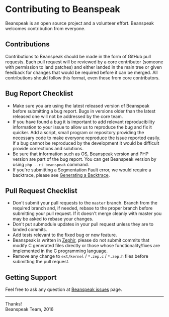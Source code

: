 # Contributing to Beanspeak

Beanspeak is an open source project and a volunteer effort.
Beanspeak welcomes contribution from everyone.

## Contributions

Contributions to Beanspeak should be made in the form of GitHub pull requests.
Each pull request will be reviewed by a core contributor (someone with permission
to land patches) and either landed in the main tree or given feedback for changes
that would be required before it can be merged. All contributions should follow
this format, even those from core contributors.

## Bug Report Checklist

* Make sure you are using the latest released version of Beanspeak before
  submitting a bug report. Bugs in versions older than the latest released one
  will not be addressed by the core team.
* If you have found a bug it is important to add relevant reproducibility
  information to your issue to allow us to reproduce the bug and fix it quicker.
  Add a script, small program or repository providing the necessary code to make
  everyone reproduce the issue reported easily. If a bug cannot be reproduced by
  the development it would be difficult provide corrections and solutions.
* Be sure that information such as OS, Beanspeak version and PHP version are
  part of the bug report. You can get Beanspeak version by using
  `php --ri beanspeak` command.
* If you're submitting a Segmentation Fault error, we would require a backtrace,
  please see [Generating a Backtrace](https://github.com/phalcongelist/beanspeak/wiki/Generating-a-backtrace).

## Pull Request Checklist

* Don't submit your pull requests to the `master` branch. Branch from the required
  branch and, if needed, rebase to the proper branch before submitting your pull
  request. If it doesn't merge cleanly with master you may be asked to rebase your
  changes.
* Don't put submodule updates in your pull request unless they are to landed commits.
* Add tests relevant to the fixed bug or new feature.
* Beanspeak is written in [Zephir](https://github.com/phalcon/zephir/), please
  do not submit commits that modify C generated files directly or those whose
  functionality/fixes are implemented in the C programming language.
* Remove any change to `ext/kernel` / `*.zep.c` / `*.zep.h` files before submitting
  the pull request.

## Getting Support

Feel free to ask any question at [Beanspeak issues](https://github.com/phalcongelist/beanspeak/issues) page.

<hr>
Thanks!<br>
Beanspeak Team, 2016
